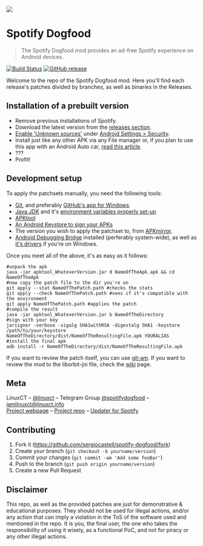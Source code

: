 ![](https://cdn.linuxct.info/Spotify/images/icon.png)

# Spotify Dogfood
> The Spotify Dogfood mod provides an ad-free Spotify experience on Android devices.

[![Build Status][travis-image]][travis-url] [![GitHub release][version-image]][version-url]

Welcome to the repo of the Spotify Dogfood mod. Here you'll find each release's patches divided by branches, as well as binaries in the Releases.

## Installation of a prebuilt version

* Remove previous installations of Spotify.
* Download the latest version from the [releases section](https://github.com/sergiocastell/spotify-dogfood/releases). 
* [Enable 'Unknown sources'](https://android.stackexchange.com/questions/77280/allow-unknown-sources-from-terminal-without-going-to-settings-app) under [Android Settings > Security](https://www.androidcentral.com/unknown-sources).
* Install just like any other APK via any File manager or, if you plan to use this app with an Android Auto car, [read this article](https://www.xda-developers.com/psa-spotify-and-other-apps-not-working-with-android-auto-heres-a-fix/).
* ???
* Profit!

## Development setup

To apply the patchsets manually, you need the following tools: 
* [Git](https://git-scm.com/book/en/v2/Getting-Started-Installing-Git), and preferably [GitHub's app for Windows](https://desktop.github.com/).
* [Java JDK](http://www.oracle.com/technetwork/java/javase/downloads/jdk8-downloads-2133151.html) and it's [environment variables properly set-up](https://docs.oracle.com/cd/E19182-01/820-7851/inst_cli_jdk_javahome_t/)
* [APKtool](https://ibotpeaches.github.io/Apktool/)
* [An Android Keystore to sign your APKs](https://developer.android.com/studio/publish/app-signing.html#signing-manually)
* The version you wish to apply the patchset to, from [APKmirror](http://www.apkmirror.com/apk/spotify-ltd/spotify/).
* [Android Debugging Bridge](http://www.androidauthority.com/about-android-debug-bridge-adb-21510/) installed (perferably system-wide), as well as [it's drivers](https://adb.clockworkmod.com/) if you're on Windows.

Once you meet all of the above, it's as easy as it follows:

```
#unpack the apk
java -jar apktool_WhateverVersion.jar d NameOfTheApk.apk && cd NameOfTheApk
#now copy the patch file to the dir you're on
git apply --stat NameOfThePatch.path #checks the stats
git apply --check NameOfThePatch.path #sees if it's compatible with the environment
git apply NameOfThePatch.path #applies the patch
#compile the result
java -jar apktool_WhateverVersion.jar b NameOfTheDirectory
#sign with your key
jarsigner -verbose -sigalg SHA1withRSA -digestalg SHA1 -keystore /path/to/your/keystore NameOfTheDirectory/dist/NameOfTheResultingFile.apk YOURALIAS
#install the final apk
adb install -r NameOfTheDirectory/dist/NameOfTheResultingFile.apk
```
If you want to review the patch itself, you can use [git-am](https://stackoverflow.com/a/6948876).
If you want to review the mod to the liborbit-jni file, check the [wiki] page.

## Meta

LinuxCT – [@linuxct](https://twitter.com/linuxct) – Telegram Group [@spotifydogfood](https://t.me/spotifydogfood) – iamlinuxct@linuxct.info  
[Project webpage](https://cdn.linuxct.info/Spotify/) – [Project repo](https://github.com/spotify-dogfood) – [Updater for Spotify](https://github.com/spotify-dogfood/updater-for-spotify)

## Contributing

1. Fork it (<https://github.com/sergiocastell/spotify-dogfood/fork>)
2. Create your branch (`git checkout -b yourname/version`)
3. Commit your changes (`git commit -am 'Add some fooBar'`)
4. Push to the branch (`git push origin yourname/version`)
5. Create a new Pull Request

## Disclaimer

This repo, as well as the provided patches are just for demonstrative & educational purposes. They should not be used for illegal actions, and/or any action that can imply a violation in the ToS of the software used and mentioned in the repo. It is you, the final user, the one who takes the responsibility of using it wisely, as a functional PoC, and not for piracy or any other illegal actions.

<!-- Markdown link & img dfn's -->
[travis-image]: https://img.shields.io/travis/dbader/node-datadog-metrics/master.svg?style=flat-square
[travis-url]: https://travis-ci.org
[wiki]: https://github.com/sergiocastell/spotify-dogfood/wiki/The-liborbit-jni-spotify.so-file
[version-image]: https://img.shields.io/github/release/sergiocastell/spotify-dogfood.svg?style=flat-square
[version-url]: https://github.com/sergiocastell/spotify-dogfood/releases/latest
